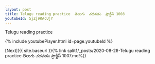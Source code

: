 ```yaml
---
layout: post
title: Telugu reading practice  తెలుగు  చదవడం  ప్రాక్టీస్ 1008
youtubeId: 5jZj9RAcUjY
---
```

 
 
Telugu reading practice
 
 
 
 
 


{% include youtubePlayer.html id=page.youtubeId %}
 
[Next]({{ site.baseurl }}{% link  split1/_posts/2020-08-28-Telugu reading practice  తెలుగు  చదవడం  ప్రాక్టీస్ 1007.md%})
 
